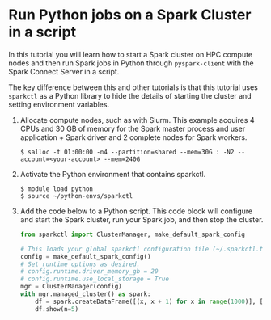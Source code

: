 # Run Python jobs on a Spark Cluster in a script

In this tutorial you will learn how to start a Spark cluster on HPC compute nodes and then run
Spark jobs in Python through `pyspark-client` with the Spark Connect Server in a script.

The key difference between this and other tutorials is that this tutorial uses `sparkctl` as a
Python library to hide the details of starting the cluster and setting environment variables.

1. Allocate compute nodes, such as with Slurm. This example acquires 4 CPUs and 30 GB of memory
   for the Spark master process and user application + Spark driver and 2 complete nodes for Spark
   workers.

   ```console
   $ salloc -t 01:00:00 -n4 --partition=shared --mem=30G : -N2 --account=<your-account> --mem=240G
   ```

2. Activate the Python environment that contains sparkctl.

   ```console
   $ module load python
   $ source ~/python-envs/sparkctl
   ```

3. Add the code below to a Python script. This code block will configure and start the Spark
   cluster, run your Spark job, and then stop the cluster.

   ```python
   from sparkctl import ClusterManager, make_default_spark_config
   
   # This loads your global sparkctl configuration file (~/.sparkctl.toml).
   config = make_default_spark_config()
   # Set runtime options as desired.
   # config.runtime.driver_memory_gb = 20
   # config.runtime.use_local_storage = True
   mgr = ClusterManager(config)
   with mgr.managed_cluster() as spark:
       df = spark.createDataFrame([(x, x + 1) for x in range(1000)], ["a","b"])
       df.show(n=5)
